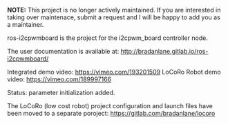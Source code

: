 **NOTE:** This project is no longer actively maintained. If you are interested in taking over maintenace, submit a request and I will be happy to add you as a maintainer.


ros-i2cpwmboard is the project for the i2cpwm_board controller node.

The user documentation is available at: http://bradanlane.gitlab.io/ros-i2cpwmboard/

Integrated demo video: https://vimeo.com/193201509
LoCoRo Robot demo video: https://vimeo.com/189997166

Status: parameter initialization added.

The LoCoRo (low cost robot) project configuration and launch files have been moved to a separate poroject: https://gitlab.com/bradanlane/locoro

